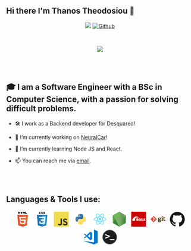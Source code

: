 ## Hi there I'm Thanos Theodosiou 👋

<center>

![](https://visitor-badge.laobi.icu/badge?page_id=theodosiouth) [![Github](https://img.shields.io/github/followers/theodosiouth?label=Followers&logo=Github)](https://github.com/theodosiouth)

</center>

<br />
<p align="center">
<a  href="https://readme-stats-cfgj2cxdy.vercel.app/api?username=theodosiouth&count_private=true&show_icons=true&theme=tokyonight">
  <img  src="https://readme-stats-cfgj2cxdy.vercel.app/api?username=theodosiouth&count_private=true&show_icons=true&theme=tokyonight" />
</a>
</p>

<br />
<br />

## 🎓 I am a Software Engineer with a BSc in Computer Science, with a passion for solving difficult problems.

- 🛠️ I work as a Backend developer for Desquared!
- 🔭 I’m currently working on [NeuralCar][CurrentProject]!
- 🌱 I’m currently learning Node JS and React.
- 📫 You can reach me via [email](mailto:thanosthd@gmail.com?subject=[GitHub]).

  <br />
  <br />

## Languages & Tools I use:

<p align="center">
<img src="https://raw.githubusercontent.com/github/explore/80688e429a7d4ef2fca1e82350fe8e3517d3494d/topics/html/html.png" alt="Javascript" height="40" style="vertical-align:top; margin:4px">
<img src="https://raw.githubusercontent.com/github/explore/80688e429a7d4ef2fca1e82350fe8e3517d3494d/topics/css/css.png" alt="Javascript" height="40" style="vertical-align:top; margin:4px">
<img src="https://raw.githubusercontent.com/github/explore/80688e429a7d4ef2fca1e82350fe8e3517d3494d/topics/javascript/javascript.png" alt="Javascript" height="40" style="vertical-align:top; margin:4px">
<img src="https://raw.githubusercontent.com/github/explore/80688e429a7d4ef2fca1e82350fe8e3517d3494d/topics/python/python.png" alt="Python" height="40" style="vertical-align:top; margin:4px">

<img src="https://raw.githubusercontent.com/github/explore/80688e429a7d4ef2fca1e82350fe8e3517d3494d/topics/react/react.png" alt="NodeJS" height="40" style="vertical-align:top; margin:4px">
<img src="https://raw.githubusercontent.com/github/explore/80688e429a7d4ef2fca1e82350fe8e3517d3494d/topics/nodejs/nodejs.png" alt="NodeJS" height="40" style="vertical-align:top; margin:4px">
<img src="https://raw.githubusercontent.com/github/explore/80688e429a7d4ef2fca1e82350fe8e3517d3494d/topics/rails/rails.png" alt="Python" height="40" style="vertical-align:top; margin:4px">

<img src="https://raw.githubusercontent.com/github/explore/80688e429a7d4ef2fca1e82350fe8e3517d3494d/topics/git/git.png" alt="Git" height="40" style="vertical-align:top; margin:4px">
<img src="https://raw.githubusercontent.com/github/explore/78df643247d429f6cc873026c0622819ad797942/topics/github/github.png" alt="Github" height="40" style="vertical-align:top; margin:4px">

<img src="https://raw.githubusercontent.com/github/explore/80688e429a7d4ef2fca1e82350fe8e3517d3494d/topics/visual-studio-code/visual-studio-code.png" alt="VS Code" height="40" style="vertical-align:top; margin:4px">
<img src="https://raw.githubusercontent.com/github/explore/80688e429a7d4ef2fca1e82350fe8e3517d3494d/topics/terminal/terminal.png" alt="Terminal" height="40" style="vertical-align:top; margin:4px">

</p>

<br />
<br />

<!-- Add blogpost wokrkflow -->

[CurrentProject]: https://github.com/TheodosiouTh/NeuralCar
